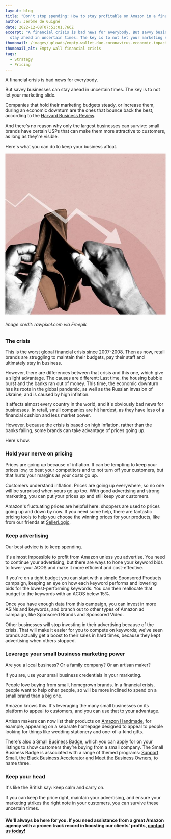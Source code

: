 ```yaml
---
layout: blog
title: "Don't stop spending: How to stay profitable on Amazon in a financial crisis"
author: Jérôme de Guigné
date: 2022-12-08T07:51:01.766Z
excerpt: "A financial crisis is bad news for everybody. But savvy businesses can
  stay ahead in uncertain times: The key is to not let your marketing slide"
thumbnail: /images/uploads/empty-wallet-due-coronavirus-economic-impact-social-banner-illustration-small.jpg
thumbnail_alt: Empty wall financial crisis
tags:
  - Strategy
  - Pricing
---
```

<!--StartFragment-->

A financial crisis is bad news for everybody.

But savvy businesses can stay ahead in uncertain times. The key is to not let your marketing slide.

Companies that hold their marketing budgets steady, or increase them, during an economic downturn are the ones that bounce back the best, according to the [Harvard Business Review](https://hbr.org/2020/08/dont-cut-your-marketing-budget-in-a-recession).

And there's no reason why only the largest businesses can survive: small brands have certain USPs that can make them more attractive to customers, as long as they're visible.

Here's what you can do to keep your business afloat.

![Empty wallet financial crisis. CREDIT rawpixel.com via Freepik](/images/uploads/empty-wallet-due-coronavirus-economic-impact-social-banner-illustration-small.jpg)

###### I﻿mage credit: rawpixel.com via Freepik

### The crisis

This is the worst global financial crisis since 2007-2008. Then as now, retail brands are struggling to maintain their budgets, pay their staff and ultimately stay in business.

However, there are differences between that crisis and this one, which give a slight advantage. The causes are different: Last time, the housing bubble burst and the banks ran out of money. This time, the economic downturn has its roots in the global pandemic, as well as the Russian invasion of Ukraine, and is caused by high inflation.

It affects almost every country in the world, and it's obviously bad news for businesses. In retail, small companies are hit hardest, as they have less of a financial cushion and less market power.

However, because the crisis is based on high inflation, rather than the banks failing, some brands can take advantage of prices going up.

Here's how.

### Hold your nerve on pricing

Prices are going up because of inflation. It can be tempting to keep your prices low, to beat your competitors and to not turn off your customers, but that hurts your margins as your costs go up.

Customers understand inflation. Prices are going up everywhere, so no one will be surprised when yours go up too. With good advertising and strong marketing, you can put your prices up and still keep your customers.

Amazon's fluctuating prices are helpful here: shoppers are used to prices going up and down by now. If you need some help, there are fantastic pricing tools to help you choose the winning prices for your products, like from our friends at [SellerLogic](https://www.sellerlogic.com/en/).

### Keep advertising

Our best advice is to keep spending.

It's almost impossible to profit from Amazon unless you advertise. You need to continue your advertising, but there are ways to hone your keyword bids to lower your ACOS and make it more efficient and cost-effective.

If you're on a tight budget you can start with a simple Sponsored Products campaign, keeping an eye on how each keyword performs and lowering bids for the lowest-performing keywords. You can then reallocate that budget to the keywords with an ACOS below 15%.

Once you have enough data from this campaign, you can invest in more ASINs and keywords, and branch out to other types of Amazon ad campaign, like Sponsored Brands and Sponsored Video.

Other businesses will stop investing in their advertising because of the crisis. That will make it easier for you to compete on keywords; we've seen brands actually get a boost to their sales in hard times, because they kept advertising when others stopped.

### Leverage your small business marketing power

Are you a local business? Or a family company? Or an artisan maker?

If you are, use your small business credentials in your marketing.

People love buying from small, homegrown brands. In a financial crisis, people want to help other people, so will be more inclined to spend on a small brand than a big one.

Amazon knows this. It's leveraging the many small businesses on its platform to appeal to customers, and you can use that to your advantage.

Artisan makers can now list their products on [Amazon Handmade](https://sell.amazon.co.uk/programmes/handmade?ref_=sduk_soa_programmes_proghandmade), for example, appearing on a separate homepage designed to appeal to people looking for things like wedding stationery and one-of-a-kind gifts.

There's also a [Small Business Badge](https://www.amazon.com/b?node=18018208011&ref=sbp_dpb_01B), which you can apply for on your listings to show customers they’re buying from a small company. The Small Business Badge is associated with a range of themed programs: [Support Small](https://www.amazon.com/b/ref=s9_acss_bw_cg_SBPJLB1_2a1_w?node=17879387011&pf_rd_m=ATVPDKIKX0DER&pf_rd_s=merchandised-search-7&pf_rd_r=D2CTXPRQBY5GHKP7ERZ2&pf_rd_t=101&pf_rd_p=7629761d-7a14-499e-a11b-7409e9f05237&pf_rd_i=18018208011), the [Black Business Accelerator](https://sell.amazon.com/programs/black-business-accelerator?ld=AOUSSOA-AA-BBALAUNCH&ref=AOUSSOA-AA-BBALAUNCH) and [Meet the Business Owners](https://www.amazon.com/b/ref=s9_acss_bw_cg_sbp22c_1d1_w/ref=SBE_navbar_4/ref=s9_acss_bw_cg_SBPJLB1_2b1_w?pf_rd_r=Z601FSFXGBTZNGXW53HG&pf_rd_p=90ef2706-2db0-4476-b5f4-9b02c6b62da8&pf_rd_m=ATVPDKIKX0DER&pf_rd_s=merchandised-search-top-3&pf_rd_t=30901&pf_rd_i=18018208011&node=21429428011&pf_rd_m=ATVPDKIKX0DER&pf_rd_s=merchandised-search-7&pf_rd_r=D2CTXPRQBY5GHKP7ERZ2&pf_rd_t=101&pf_rd_p=7629761d-7a14-499e-a11b-7409e9f05237&pf_rd_i=18018208011), to name three.

### Keep your head

It's like the British say: keep calm and carry on.

If you can keep the price right, maintain your advertising, and ensure your marketing strikes the right note in your customers, you can survive these uncertain times.

#### We'll always be here for you. If you need assistance from a great Amazon agency with a proven track record in boosting our clients' profits, [contact us today!](http://e-comas.com/contact.html)

<!--EndFragment-->